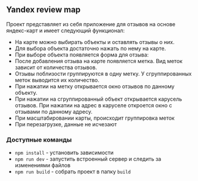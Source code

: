 ## Yandex review map

Проект представляет из себя приложение для отзывов на основе яндекс-карт и имеет следующий функционал:
- На карте можно выбирать объекты и оставлять отзывы о них.
- Для выбора объекта достаточно нажать по нему на карте.
- При выборе объекта появляется форма для отзыва:
- После добавления отзыва на карте появляется метка. Вид меток зависит от количества отзывов.
- Отзывы поблизости группируются в одну метку. У сгруппированных меток выводится их количество.
- При нажатии на метку открывается окно отзывов по данному объекту.
- При нажатии на сгруппированный объект открывается карусель отзывов. При нажатии на адрес в каруселе откроется окно с отзывами по данному адресу.
- При масштабировании карты, происходит группировка меток
- При перезагрузке, данные не исчезают


### Доступные команды

-   `npm install` - установить зависимости
-   `npm run dev` - запустить встроенный сервер и следить за изменениями файлов
-   `npm run build` - собрать проект в папку `build`
